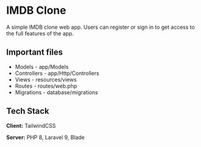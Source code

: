 
# IMDB Clone

A simple IMDB clone web app. Users can register or sign in to get access to the full features of the app.


## Important files

- Models - app/Models
- Controllers - app/Http/Controllers
- Views - resources/views
- Routes - routes/web.php
- Migrations - database/migrations

## Tech Stack

**Client:** TailwindCSS

**Server:** PHP 8, Laravel 9, Blade

